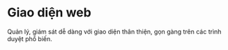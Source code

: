 # Giao diện web
Quản lý, giám sát dễ dàng với giao diện thân thiện, gọn gàng trên các trình duyệt phổ biến.